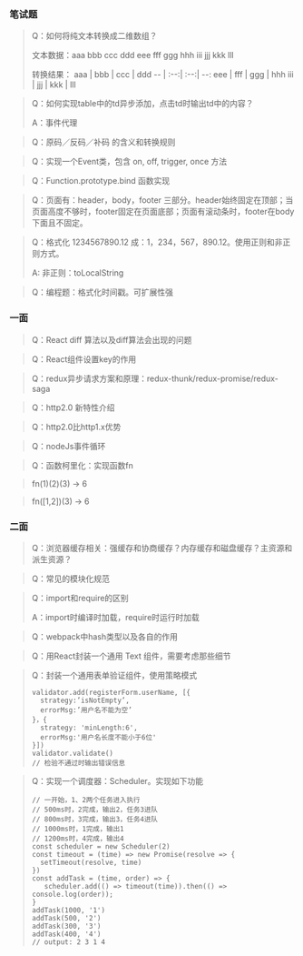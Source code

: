 ### 笔试题
> Q：如何将纯文本转换成二维数组？
> 
> 文本数据：aaa bbb ccc ddd eee fff ggg hhh iii jjj kkk lll
> 
> 转换结果：
> aaa | bbb | ccc | ddd
>  -- | :--:| :--:| --:
> eee | fff | ggg | hhh
> iii | jjj | kkk | lll

> Q：如何实现table中的td异步添加，点击td时输出td中的内容？
>
> A：事件代理

> Q：原码／反码／补码 的含义和转换规则

> Q：实现一个Event类，包含 on, off, trigger, once 方法

> Q：Function.prototype.bind 函数实现

> Q：页面有：header，body，footer 三部分。header始终固定在顶部；当页面高度不够时，footer固定在页面底部；页面有滚动条时，footer在body下面且不固定。

> Q：格式化 1234567890.12 成：1，234，567，890.12。使用正则和非正则方式。
>
> A: 非正则：toLocalString

> Q：编程题：格式化时间戳。可扩展性强

### 一面
> Q：React diff 算法以及diff算法会出现的问题

> Q：React组件设置key的作用

> Q：redux异步请求方案和原理：redux-thunk/redux-promise/redux-saga

> Q：http2.0 新特性介绍

> Q：http2.0比http1.x优势

> Q：nodeJs事件循环

> Q：函数柯里化：实现函数fn

> fn(1)(2)(3) -> 6

> fn([1,2])(3) -> 6

### 二面
> Q：浏览器缓存相关：强缓存和协商缓存？内存缓存和磁盘缓存？主资源和派生资源？

> Q：常见的模块化规范

> Q：import和require的区别
> 
> A：import时编译时加载，require时运行时加载

> Q：webpack中hash类型以及各自的作用

> Q：用React封装一个通用 Text 组件，需要考虑那些细节

> Q：封装一个通用表单验证组件，使用策略模式
>
> ```
> validator.add(registerForm.userName, [{
>   strategy:’isNotEmpty’,
>   errorMsg:’用户名不能为空’
> }，{
>   strategy: 'minLength:6',
>   errorMsg:'用户名长度不能小于6位'
> }])
> validator.validate()
> // 检验不通过时输出错误信息
> ```

> Q：实现一个调度器：Scheduler。实现如下功能
> ```
> // 一开始，1、2两个任务进入执行
> // 500ms时，2完成，输出2，任务3进队
> // 800ms时，3完成，输出3，任务4进队
> // 1000ms时，1完成，输出1
> // 1200ms时，4完成，输出4
> const scheduler = new Scheduler(2)
> const timeout = (time) => new Promise(resolve => {
>   setTimeout(resolve, time)
> })
> const addTask = (time, order) => {
>    scheduler.add(() => timeout(time)).then(() => console.log(order));
> }
> addTask(1000, '1')
> addTask(500, '2')
> addTask(300, '3')
> addTask(400, '4')
> // output: 2 3 1 4
> ```